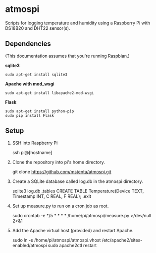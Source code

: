 atmospi
=======

Scripts for logging temperature and humidity using a Raspberry Pi with DS18B20 and DHT22 sensor(s).

Dependencies
------------

(This documentation assumes that you're running Raspbian.)

**sqlite3**

    sudo apt-get install sqlite3

**Apache with mod_wsgi**

    sudo apt-get install libapache2-mod-wsgi

**Flask**

    sudo apt-get install python-pip
    sudo pip install Flask

Setup
-----

1) SSH into Raspberry Pi

    ssh pi@[hostname]

2) Clone the repository into pi's home directory.

    git clone https://github.com/mstenta/atmospi.git

3) Create a SQLite database called log.db in the atmospi directory.

    sqlite3 log.db
    .tables
    CREATE TABLE Temperature(Device TEXT, Timestamp INT, C REAL, F REAL);
    .exit

4) Set up measure.py to run on a cron job as root.

    sudo crontab -e
    */5 * * * * /home/pi/atmospi/measure.py >/dev/null 2>&1

5) Add the Apache virtual host (provided) and restart Apache.

    sudo ln -s /home/pi/atmospi/atmospi.vhost /etc/apache2/sites-enabled/atmospi
    sudo apache2ctl restart
